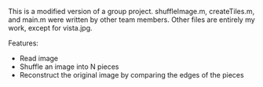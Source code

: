 This is a modified version of a group project. shuffleImage.m, createTiles.m, and main.m were written by other team members. Other files are entirely my work, except for vista.jpg.

Features:
- Read image
- Shuffle an image into N pieces
- Reconstruct the original image by comparing the edges of the pieces
